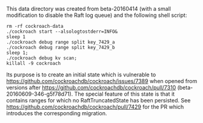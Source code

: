 This data directory was created from beta-20160414 (with a small modification
to disable the Raft log queue) and the following shell script:

```shell
rm -rf cockroach-data
./cockroach start --alsologtostderr=INFO&
sleep 1
./cockroach debug range split key_7429_a
./cockroach debug range split key_7429_b
sleep 1;
./cockroach debug kv scan;
killall -9 cockroach
```

Its purpose is to create an initial state which is vulnerable to
https://github.com/cockroachdb/cockroach/issues/7389 when opened from versions
after https://github.com/cockroachdb/cockroach/pull/7310
(beta-20160609-346-g5f78d71). The special feature of this state is that it
contains ranges for which no RaftTruncatedState has been persisted. See
https://github.com/cockroachdb/cockroach/pull/7429 for the PR which introduces
the corresponding migration.
